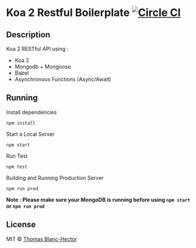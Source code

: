 # Koa 2 Restful Boilerplate [![Circle CI](https://circleci.com/gh/jsnomad/koa-restful-boilerplate.svg?style=svg)](https://circleci.com/gh/jsnomad/koa-restful-boilerplate)

## Description
Koa 2 RESTful API using :

 - Koa 2
 - Mongodb + Mongoose
 - Babel
 - Asynchronous Functions (Async/Await)

## Running
Install dependencies
```
npm install
```

Start a Local Server
```
npm start
```

Run Test
```
npm test
```

Building and Running Production Server
```
npm run prod
```

**Note : Please make sure your MongoDB is running before using ```npm start``` or ```npm run prod```**

## License
MIT &copy; [Thomas Blanc-Hector](https://github.com/jsnomad)

